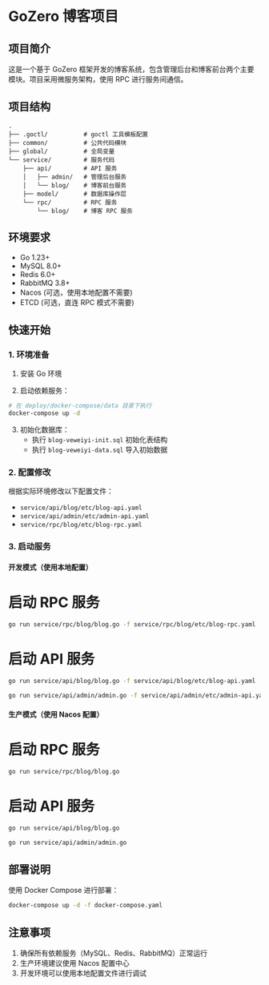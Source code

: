 # GoZero 博客项目

## 项目简介

这是一个基于 GoZero 框架开发的博客系统，包含管理后台和博客前台两个主要模块。项目采用微服务架构，使用 RPC 进行服务间通信。

## 项目结构

```
.
├── .goctl/          # goctl 工具模板配置
├── common/          # 公共代码模块
├── global/          # 全局变量
└── service/         # 服务代码
    ├── api/         # API 服务
    │   ├── admin/   # 管理后台服务
    │   └── blog/    # 博客前台服务
    ├── model/       # 数据库操作层
    └── rpc/         # RPC 服务
        └── blog/    # 博客 RPC 服务
```

## 环境要求

- Go 1.23+
- MySQL 8.0+
- Redis 6.0+
- RabbitMQ 3.8+
- Nacos (可选，使用本地配置不需要)
- ETCD (可选，直连 RPC 模式不需要)

## 快速开始

### 1. 环境准备

1. 安装 Go 环境

2. 启动依赖服务：

```bash
# 在 deploy/docker-compose/data 目录下执行
docker-compose up -d
```

3. 初始化数据库：
   - 执行 `blog-veweiyi-init.sql` 初始化表结构
   - 执行 `blog-veweiyi-data.sql` 导入初始数据

### 2. 配置修改

根据实际环境修改以下配置文件：

- `service/api/blog/etc/blog-api.yaml`
- `service/api/admin/etc/admin-api.yaml`
- `service/rpc/blog/etc/blog-rpc.yaml`

### 3. 启动服务

#### 开发模式（使用本地配置）

# 启动 RPC 服务

```bash
go run service/rpc/blog/blog.go -f service/rpc/blog/etc/blog-rpc.yaml
```

# 启动 API 服务

```bash
go run service/api/blog/blog.go -f service/api/blog/etc/blog-api.yaml
```

```bash
go run service/api/admin/admin.go -f service/api/admin/etc/admin-api.yaml
```

#### 生产模式（使用 Nacos 配置）

# 启动 RPC 服务

```bash
go run service/rpc/blog/blog.go
```

# 启动 API 服务

```bash
go run service/api/blog/blog.go
```

```bash
go run service/api/admin/admin.go
```

## 部署说明

使用 Docker Compose 进行部署：

```bash
docker-compose up -d -f docker-compose.yaml
```

## 注意事项

1. 确保所有依赖服务（MySQL、Redis、RabbitMQ）正常运行
2. 生产环境建议使用 Nacos 配置中心
3. 开发环境可以使用本地配置文件进行调试

